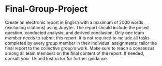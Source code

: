 # Final-Group-Project
Create an electronic report in English with a maximum of 2000 words (excluding citations) using Jupyter. The report should include the posed question, conducted analysis, and derived conclusion. Only one team member needs to submit this report. It is not required to include all tasks completed by every group member in their individual assignments; tailor the final report to the collective group's work. Make sure to reach a consensus among all team members on the final content of the report. If needed, consult your TA and Instructor for further guidance.
